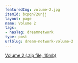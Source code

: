```yaml
---
featuredImg: volume-2.jpg
itemId: bcpqn72unjj
layout: page
name: Volume 2
tags:
- hasTag: dreamnetwork
type: post
urlSlug: dream-network-volume-2
---
```

<a href="../files/Volume_2.zip" download>Volume 2 (.zip file, 10mb)</a>